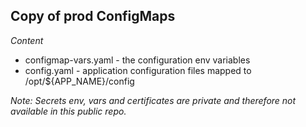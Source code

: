 ## Copy of prod ConfigMaps
 

*Content*

* configmap-vars.yaml - the configuration env variables
* config.yaml - application configuration files mapped to /opt/${APP_NAME}/config

_Note: Secrets env, vars and certificates are private and therefore not available in this public repo._

 
 	
 
 